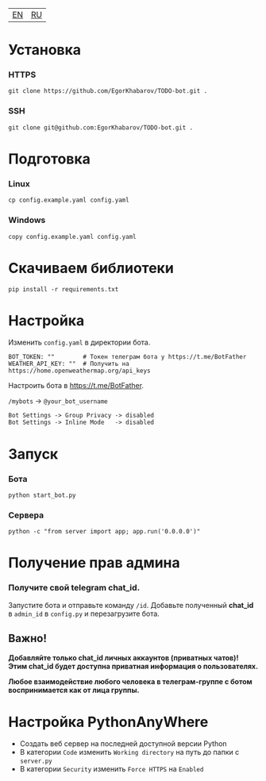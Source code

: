<table>
    <td><a href="/setup.md">EN</a></td>
    <td><a href="/setup_ru.md">RU</a></td>
</table>

# Установка

### HTTPS

```shell
git clone https://github.com/EgorKhabarov/TODO-bot.git .
```

### SSH

```shell
git clone git@github.com:EgorKhabarov/TODO-bot.git .
```

# Подготовка

### Linux

```shell
cp config.example.yaml config.yaml
```

### Windows

```shell
copy config.example.yaml config.yaml
```

# Скачиваем библиотеки

```shell
pip install -r requirements.txt
```

# Настройка

Изменить `config.yaml` в директории бота.

```.env
BOT_TOKEN: ""        # Токен телеграм бота у https://t.me/BotFather
WEATHER_API_KEY: ""  # Получить на https://home.openweathermap.org/api_keys
```

Настроить бота в https://t.me/BotFather.

`/mybots` -> `@your_bot_username`
```
Bot Settings -> Group Privacy -> disabled
Bot Settings -> Inline Mode   -> disabled
```

# Запуск

### Бота

```shell
python start_bot.py
```

### Сервера

```shell
python -c "from server import app; app.run('0.0.0.0')"
```

# Получение прав админа

### Получите свой telegram **chat_id**.

Запустите бота и отправьте команду `/id`.
Добавьте полученный **chat_id** в `admin_id` в `config.py` и перезагрузите бота.

## Важно!

**Добавляйте только chat_id личных аккаунтов (приватных чатов)!**
**Этим chat_id будет доступна приватная информация о пользователях.**

**Любое взаимодействие любого человека в телеграм-группе с ботом воспринимается как от лица группы.**

# Настройка PythonAnyWhere

- Создать веб сервер на последней доступной версии Python
- В категории `Code` изменить `Working directory` на путь до папки с `server.py`
- В категории `Security` изменить `Force HTTPS` на `Enabled`
